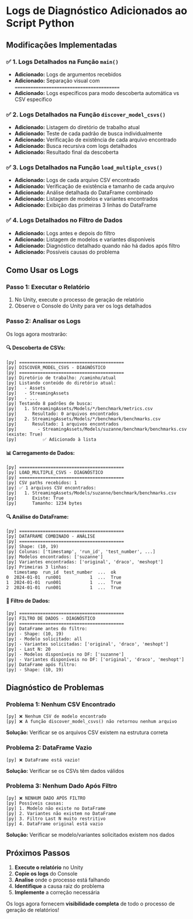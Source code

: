 # Logs de Diagnóstico Adicionados ao Script Python

## Modificações Implementadas

### ✅ **1. Logs Detalhados na Função `main()`**
- **Adicionado:** Logs de argumentos recebidos
- **Adicionado:** Separação visual com `========================================`
- **Adicionado:** Logs específicos para modo descoberta automática vs CSV específico

### ✅ **2. Logs Detalhados na Função `discover_model_csvs()`**
- **Adicionado:** Listagem do diretório de trabalho atual
- **Adicionado:** Teste de cada padrão de busca individualmente
- **Adicionado:** Verificação de existência de cada arquivo encontrado
- **Adicionado:** Busca recursiva com logs detalhados
- **Adicionado:** Resultado final da descoberta

### ✅ **3. Logs Detalhados na Função `load_multiple_csvs()`**
- **Adicionado:** Logs de cada arquivo CSV encontrado
- **Adicionado:** Verificação de existência e tamanho de cada arquivo
- **Adicionado:** Análise detalhada do DataFrame combinado
- **Adicionado:** Listagem de modelos e variantes encontrados
- **Adicionado:** Exibição das primeiras 3 linhas do DataFrame

### ✅ **4. Logs Detalhados no Filtro de Dados**
- **Adicionado:** Logs antes e depois do filtro
- **Adicionado:** Listagem de modelos e variantes disponíveis
- **Adicionado:** Diagnóstico detalhado quando não há dados após filtro
- **Adicionado:** Possíveis causas do problema

## Como Usar os Logs

### **Passo 1: Executar o Relatório**
1. No Unity, execute o processo de geração de relatório
2. Observe o Console do Unity para ver os logs detalhados

### **Passo 2: Analisar os Logs**
Os logs agora mostrarão:

#### **🔍 Descoberta de CSVs:**
```
[py] ========================================
[py] DISCOVER_MODEL_CSVS - DIAGNÓSTICO
[py] ========================================
[py] Diretório de trabalho: /caminho/atual
[py] Listando conteúdo do diretório atual:
[py]   - Assets
[py]   - StreamingAssets
[py]   - ...
[py] Testando 8 padrões de busca:
[py]   1. StreamingAssets/Models/*/benchmark/metrics.csv
[py]      Resultado: 0 arquivos encontrados
[py]   2. StreamingAssets/Models/*/benchmark/benchmarks.csv
[py]      Resultado: 1 arquivos encontrados
[py]        - StreamingAssets/Models/suzanne/benchmark/benchmarks.csv (existe: True)
[py]          ✅ Adicionado à lista
```

#### **📊 Carregamento de Dados:**
```
[py] ========================================
[py] LOAD_MULTIPLE_CSVS - DIAGNÓSTICO
[py] ========================================
[py] CSV paths recebidos: 1
[py] ✅ 1 arquivos CSV encontrados:
[py]   1. StreamingAssets/Models/suzanne/benchmark/benchmarks.csv
[py]      Existe: True
[py]      Tamanho: 1234 bytes
```

#### **🔍 Análise do DataFrame:**
```
[py] ========================================
[py] DATAFRAME COMBINADO - ANÁLISE
[py] ========================================
[py] Shape: (10, 19)
[py] Colunas: ['timestamp', 'run_id', 'test_number', ...]
[py] Modelos encontrados: ['suzanne']
[py] Variantes encontradas: ['original', 'draco', 'meshopt']
[py] Primeiras 3 linhas:
   timestamp  run_id  test_number  ...  ok
0  2024-01-01  run001           1  ...  True
1  2024-01-01  run001           1  ...  True
2  2024-01-01  run001           1  ...  True
```

#### **🎯 Filtro de Dados:**
```
[py] ========================================
[py] FILTRO DE DADOS - DIAGNÓSTICO
[py] ========================================
[py] DataFrame antes do filtro:
[py] - Shape: (10, 19)
[py] - Modelo solicitado: all
[py] - Variantes solicitadas: ['original', 'draco', 'meshopt']
[py] - Last N: 20
[py] - Modelos disponíveis no DF: ['suzanne']
[py] - Variantes disponíveis no DF: ['original', 'draco', 'meshopt']
[py] DataFrame após filtro:
[py] - Shape: (10, 19)
```

## Diagnóstico de Problemas

### **Problema 1: Nenhum CSV Encontrado**
```
[py] ❌ Nenhum CSV de modelo encontrado
[py] ❌ A função discover_model_csvs() não retornou nenhum arquivo
```
**Solução:** Verificar se os arquivos CSV existem na estrutura correta

### **Problema 2: DataFrame Vazio**
```
[py] ❌ DataFrame está vazio!
```
**Solução:** Verificar se os CSVs têm dados válidos

### **Problema 3: Nenhum Dado Após Filtro**
```
[py] ❌ NENHUM DADO APÓS FILTRO
[py] Possíveis causas:
[py] 1. Modelo não existe no DataFrame
[py] 2. Variantes não existem no DataFrame
[py] 3. Filtro Last N muito restritivo
[py] 4. DataFrame original está vazio
```
**Solução:** Verificar se modelo/variantes solicitados existem nos dados

## Próximos Passos

1. **Execute o relatório** no Unity
2. **Copie os logs** do Console
3. **Analise** onde o processo está falhando
4. **Identifique** a causa raiz do problema
5. **Implemente** a correção necessária

Os logs agora fornecem **visibilidade completa** de todo o processo de geração de relatórios!



